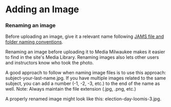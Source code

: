 # Adding an Image

### Renaming an image

Before uploading an image, give it a relevant name following [JAMS file and folder naming conventions](https://jjloomis.gitbooks.io/file-and-folder-management/content/file-and-folder-naming-conventions.html). 

Renaming an image before uploading it to Media Milwaukee makes it easier to find in the site's Media Library. Renaming images also lets other users and instructors know who took the photo. 

A good approach to follow when naming image files is to use this approach: subject-your-last-name.jpg. If you have multiple images related to the same subject, you can add a number \(-1, -2, -3, etc.\) to the end of the name as well. Note: Always maintain the file extension \(.jpg, .png, etc.\) 

A properly renamed image might look like this: election-day-loomis-3.jpg. 







